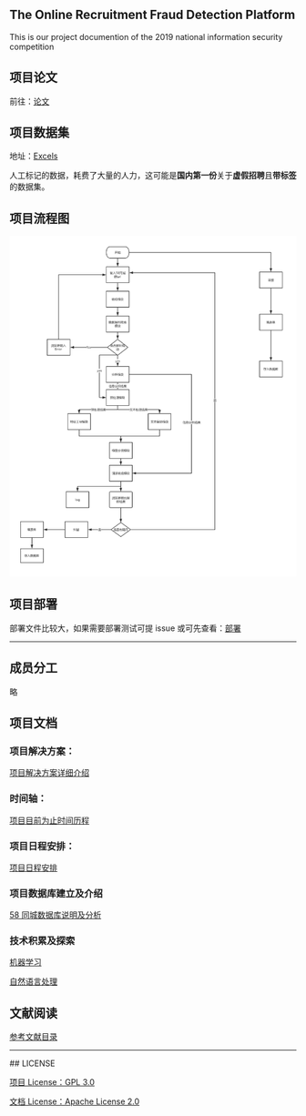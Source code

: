 ## The Online Recruitment Fraud Detection Platform

This is our project documention of the 2019 national information security competition

## 项目论文

前往：[论文](./docs/issue/基于机器学习的在线招聘欺诈检测平台.pdf)

## 项目数据集

地址：[Excels](https://github.com/zjh567/orfd/tree/master/orfd/Core/excels)

人工标记的数据，耗费了大量的人力，这可能是**国内第一份**关于**虚假招聘**且**带标签**的数据集。

## 项目流程图

![作品流程图](./docs/README.assets/作品流程图.png)

## 项目部署

部署文件比较大，如果需要部署测试可提 issue 或可先查看：[部署](./docs/issue/作品核心功能环境部署及使用须知.pdf)

<hr></hr>

## 成员分工

略

## 项目文档

### 项目解决方案：

[项目解决方案详细介绍](./docs/solution.md)

### 时间轴：

[项目目前为止时间历程](./docs/Timeline.md)

### 项目日程安排：

[项目日程安排](https://github.com/zjh567/orfd/tree/master/docs/schedules)

### 项目数据库建立及介绍

[58 同城数据库说明及分析](./docs/DB.md)

### 技术积累及探索

[机器学习](https://github.com/zjh567/orfd/tree/master/docs/ML)

[自然语言处理](https://github.com/zjh567/orfd/tree/master/docs/NLP)

## 文献阅读

[参考文献目录](https://github.com/zjh567/orfd/tree/master/docs/papers)

<hr></hr>
## LICENSE

[项目 License：GPL 3.0](./LICENSE)

[文档 License：Apache License 2.0](./docs/LICENSE)